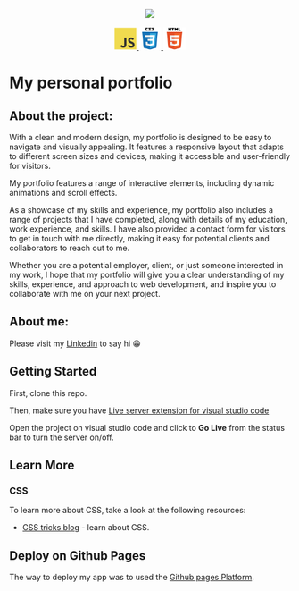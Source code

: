 <p align="center"><img src="https://i.imgur.com/sarUPJ0.png" width="400"></p>
<p align="center">   <a href="https://developer.mozilla.org/en-US/docs/Web/JavaScript" target="_blank" rel="noreferrer"> <img src="https://raw.githubusercontent.com/devicons/devicon/master/icons/javascript/javascript-original.svg" alt="javascript" width="40" height="40"/> </a>   
<a href="https://www.w3schools.com/css/" target="_blank" rel="noreferrer"> <img src="https://raw.githubusercontent.com/devicons/devicon/master/icons/css3/css3-original-wordmark.svg" alt="css3" width="40" height="40"/> </a> <a href="https://www.w3.org/html/" target="_blank" rel="noreferrer"> <img src="https://raw.githubusercontent.com/devicons/devicon/master/icons/html5/html5-original-wordmark.svg" alt="html5" width="40" height="40"/> </a> </p>

# My personal portfolio

## About the project:

With a clean and modern design, my portfolio is designed to be easy to navigate and visually appealing. It features a responsive layout that adapts to different screen sizes and devices, making it accessible and user-friendly for visitors.

My portfolio features a range of interactive elements, including dynamic animations and scroll effects.

As a showcase of my skills and experience, my portfolio also includes a range of projects that I have completed, along with details of my education, work experience, and skills. I have also provided a contact form for visitors to get in touch with me directly, making it easy for potential clients and collaborators to reach out to me.

Whether you are a potential employer, client, or just someone interested in my work, I hope that my portfolio will give you a clear understanding of my skills, experience, and approach to web development, and inspire you to collaborate with me on your next project.


## About me:

Please visit my [Linkedin](https://www.linkedin.com/in/arenadaiana/) to say hi :grin:


## Getting Started

First, clone this repo.

Then, make sure you have [Live server extension for visual studio code](https://marketplace.visualstudio.com/items?itemName=ritwickdey.LiveServer)

Open the project on visual studio code and click to **Go Live** from the status bar to turn the server on/off.


## Learn More

### CSS

To learn more about CSS, take a look at the following resources:

- [CSS tricks blog](https://css-tricks.com/) - learn about CSS.



## Deploy on Github Pages

The way to deploy my app was to used the [Github pages Platform](https://docs.github.com/es/pages).




